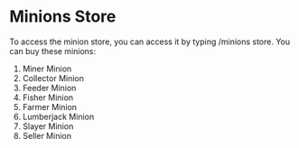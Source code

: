 # Minions Store

To access the minion store, you can access it by typing /minions store. You can buy these minions:

1. Miner Minion
2. Collector Minion
3. Feeder Minion
4. Fisher Minion
5. Farmer Minion
6. Lumberjack Minion
7. Slayer Minion
8. Seller Minion







